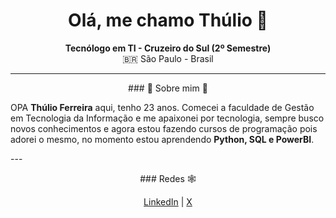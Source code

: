 <h1 align="center">Olá, me chamo Thúlio 🐸</h1>

<p align="center">
   <strong>Tecnólogo  em TI - Cruzeiro do Sul (2º Semestre)</strong><br>
  🇧🇷 São Paulo - Brasil<br>
  </p>

  ---
<p align="center">
### 🐸 Sobre mim 🐸

OPA **Thúlio Ferreira** aqui, tenho 23 anos. Comecei a faculdade de Gestão em Tecnologia da Informação e me apaixonei por tecnologia, sempre busco novos conhecimentos e agora estou fazendo cursos de programação pois adorei o mesmo, no momento estou aprendendo **Python, SQL e PowerBI**.
  </p>
---
<p align="center">
### Redes 🕸️
     </p>
<div align="center">
  <a href="https://www.linkedin.com/in/th%C3%BAlioferreirajacauna" target="_blank">LinkedIn</a> |
  <a href="https://x.com/ThulioFJ" target="_blank">X</a>
</div>
